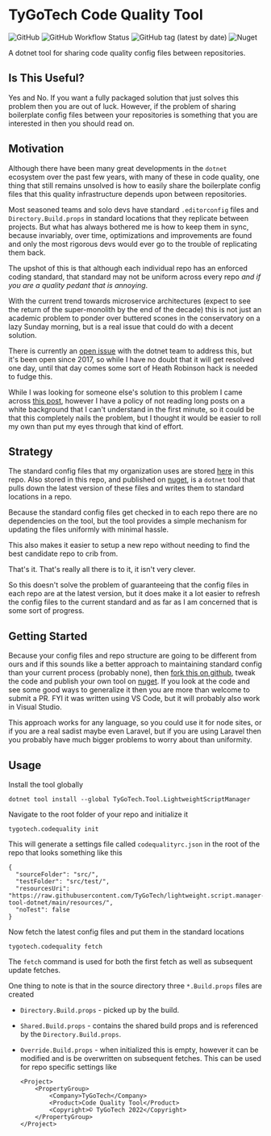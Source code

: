 # TyGoTech Code Quality Tool

![GitHub](https://img.shields.io/github/license/TyGoTech/lightweight.script.manager-tool-dotnet) ![GitHub Workflow Status](https://img.shields.io/github/workflow/status/TyGoTech/lightweight.script.manager-tool-dotnet/publish)
![GitHub tag (latest by date)](https://img.shields.io/github/v/tag/TyGoTech/lightweight.script.manager-tool-dotnet) ![Nuget](https://img.shields.io/nuget/v/TyGoTech.Tool.LightweightScriptManager)

A dotnet tool for sharing code quality config files between repositories.

## Is This Useful?

Yes and No. If you want a fully packaged solution that just solves this problem then you are out of luck. However, if the problem of sharing boilerplate config files between your repositories is something that you are interested in then you should read on.

## Motivation

Although there have been many great developments in the `dotnet` ecosystem over the past few years, with many of these in code quality, one thing that still remains unsolved is how to easily share the boilerplate config files that this quality infrastructure depends upon between repositories.

Most seasoned teams and solo devs have standard `.editorconfig` files and `Directory.Build.props` in standard locations that they replicate between projects. But what has always bothered me is how to keep them in sync, because invariably, over time, optimizations and improvements are found and only the most rigorous devs would ever go to the trouble of replicating them back.

The upshot of this is that although each individual repo has an enforced coding standard, that standard may not be uniform across every repo *and if you are a quality pedant that is annoying*.

With the current trend towards microservice architectures (expect to see the return of the super-monolith by the end of the decade) this is not just an academic problem to ponder over buttered scones in the conservatory on a lazy Sunday morning, but is a real issue that could do with a decent solution.

There is currently an [open issue](https://github.com/dotnet/roslyn/issues/19028) with the dotnet team to address this, but it's been open since 2017, so while I have no doubt that it will get resolved one day, until that day comes some sort of Heath Robinson hack is needed to fudge this.

While I was looking for someone else's solution to this problem I came across [this post](https://devzone.channeladam.com/notebooks/languages/dotnet/editorconfig-distribution/), however I have a policy of not reading long posts on a white background that I can't understand in the first minute, so it could be that this completely nails the problem, but I thought it would be easier to roll my own than put my eyes through that kind of effort.

## Strategy

The standard config files that my organization uses are stored [here](https://github.com/TyGoTech/lightweight.script.manager-tool-dotnet/tree/main/resources) in this repo. Also stored in this repo, and published on [nuget](https://www.nuget.org/packages/TyGoTech.Tool.LightweightScriptManager/), is a `dotnet` tool that pulls down the latest version of these files and writes them to standard locations in a repo.

Because the standard config files get checked in to each repo there are no dependencies on the tool, but the tool provides a simple mechanism for updating the files uniformly with minimal hassle.

This also makes it easier to setup a new repo without needing to find the best candidate repo to crib from.

That's it. That's really all there is to it, it isn't very clever.

So this doesn't solve the problem of guaranteeing that the config files in each repo are at the latest version, but it does make it a lot easier to refresh the config files to the current standard and as far as I am concerned that is some sort of progress.

## Getting Started

Because your config files and repo structure are going to be different from ours and if this sounds like a better approach to maintaining standard config than your current process (probably none), then [fork this on github](https://github.com/TyGoTech/lightweight.script.manager-tool-dotnet/fork), tweak the code and publish your own tool on [nuget](https://www.nuget.org/). If you look at the code and see some good ways to generalize it then you are more than welcome to submit a PR. FYI it was written using VS Code, but it will probably also work in Visual Studio.

This approach works for any language, so you could use it for node sites, or if you are a real sadist maybe even Laravel, but if you are using Laravel then you probably have much bigger problems to worry about than uniformity.

## Usage

Install the tool globally

```[bash]
dotnet tool install --global TyGoTech.Tool.LightweightScriptManager
```

Navigate to the root folder of your repo and initialize it

```[bash]
tygotech.codequality init
```

This will generate a settings file called `codequalityrc.json` in the root of the repo that looks something like this

```[json]
{
  "sourceFolder": "src/",
  "testFolder": "src/test/",
  "resourcesUri": "https://raw.githubusercontent.com/TyGoTech/lightweight.script.manager-tool-dotnet/main/resources/",
  "noTest": false
}
```

Now fetch the latest config files and put them in the standard locations

```[bash]
tygotech.codequality fetch
```

The `fetch` command is used for both the first fetch as well as subsequent update fetches.

One thing to note is that in the source directory three `*.Build.props` files are created

- `Directory.Build.props` - picked up by the build.
- `Shared.Build.props` - contains the shared build props and is referenced by the `Directory.Build.props`.
- `Override.Build.props` - when initialized this is empty, however it can be modified and is be overwritten on subsequent fetches. This can be used for repo specific settings like

    ```[xml]
    <Project>
        <PropertyGroup>
            <Company>TyGoTech</Company>
            <Product>Code Quality Tool</Product>
            <Copyright>© TyGoTech 2022</Copyright>
        </PropertyGroup>
    </Project>
    ```
